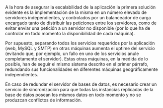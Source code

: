 A la hora de asegurar la escalabilidad de la aplicación la primera solución evidente es la implementación de la misma en un número elevado de servidores independientes, y controlados por un balanceador de carga encargado tanto de distribuir las peticiones entre los servidores, como de evitar enviar una petición a un servidor no disponible (por lo que ha de controlar en todo momento la disponibilidad de cada máquina).

Por supuesto, separando todos los servicios requeridos por la aplicación (web, MySQL y SMTP) en otras máquinas aumenta el uptime del servicio (evitando que, por ejemplo, un fallo en uno de los servicios anule completamente el servidor). Estas otras máquinas, en la medida de lo posible, han de seguir el mismo sistema descrito en el primer párrafo, redundando sus funcionalidades en diferentes máquinas geográficamente independientes.

En caso de redundar el servidor de bases de datos, es necesario crear un servicio de sincronización para que todas las instancias replicadas de la base de datos posean los mismos datos en todo momento y no se produzcan conflictos de información.